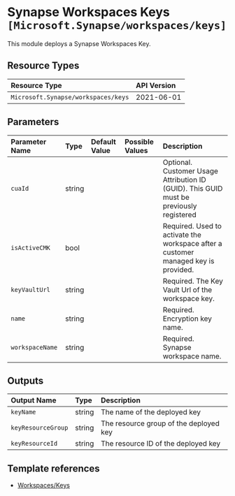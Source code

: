 # Synapse Workspaces Keys `[Microsoft.Synapse/workspaces/keys]`

This module deploys a Synapse Workspaces Key.

## Resource Types

| Resource Type | API Version |
| :-- | :-- |
| `Microsoft.Synapse/workspaces/keys` | 2021-06-01 |

## Parameters

| Parameter Name | Type | Default Value | Possible Values | Description |
| :-- | :-- | :-- | :-- | :-- |
| `cuaId` | string |  |  | Optional. Customer Usage Attribution ID (GUID). This GUID must be previously registered |
| `isActiveCMK` | bool |  |  | Required. Used to activate the workspace after a customer managed key is provided. |
| `keyVaultUrl` | string |  |  | Required. The Key Vault Url of the workspace key. |
| `name` | string |  |  | Required. Encryption key name. |
| `workspaceName` | string |  |  | Required. Synapse workspace name. |

## Outputs

| Output Name | Type | Description |
| :-- | :-- | :-- |
| `keyName` | string | The name of the deployed key |
| `keyResourceGroup` | string | The resource group of the deployed key |
| `keyResourceId` | string | The resource ID of the deployed key |

## Template references

- [Workspaces/Keys](https://docs.microsoft.com/en-us/azure/templates/Microsoft.Synapse/2021-06-01/workspaces/keys)
